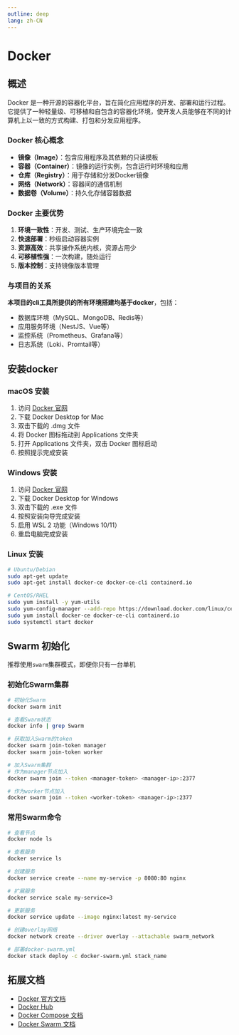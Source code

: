 ```yaml
---
outline: deep
lang: zh-CN
---
```


# Docker

## 概述
Docker 是一种开源的容器化平台，旨在简化应用程序的开发、部署和运行过程。它提供了一种轻量级、可移植和自包含的容器化环境，使开发人员能够在不同的计算机上以一致的方式构建、打包和分发应用程序。

### Docker 核心概念
- **镜像（Image）**：包含应用程序及其依赖的只读模板
- **容器（Container）**：镜像的运行实例，包含运行时环境和应用
- **仓库（Registry）**：用于存储和分发Docker镜像
- **网络（Network）**：容器间的通信机制
- **数据卷（Volume）**：持久化存储容器数据

### Docker 主要优势
1. **环境一致性**：开发、测试、生产环境完全一致
2. **快速部署**：秒级启动容器实例
3. **资源高效**：共享操作系统内核，资源占用少
4. **可移植性强**：一次构建，随处运行
5. **版本控制**：支持镜像版本管理

### 与项目的关系
**本项目的cli工具所提供的所有环境搭建均基于docker**，包括：
- 数据库环境（MySQL、MongoDB、Redis等）
- 应用服务环境（NestJS、Vue等）
- 监控系统（Prometheus、Grafana等）
- 日志系统（Loki、Promtail等）

## 安装docker

### macOS 安装
1. 访问 [Docker 官网](https://www.docker.com/products/docker-desktop)
2. 下载 Docker Desktop for Mac
3. 双击下载的 .dmg 文件
4. 将 Docker 图标拖动到 Applications 文件夹
5. 打开 Applications 文件夹，双击 Docker 图标启动
6. 按照提示完成安装

### Windows 安装
1. 访问 [Docker 官网](https://www.docker.com/products/docker-desktop)
2. 下载 Docker Desktop for Windows
3. 双击下载的 .exe 文件
4. 按照安装向导完成安装
5. 启用 WSL 2 功能（Windows 10/11）
6. 重启电脑完成安装

### Linux 安装
```bash
# Ubuntu/Debian
sudo apt-get update
sudo apt-get install docker-ce docker-ce-cli containerd.io

# CentOS/RHEL
sudo yum install -y yum-utils
sudo yum-config-manager --add-repo https://download.docker.com/linux/centos/docker-ce.repo
sudo yum install docker-ce docker-ce-cli containerd.io
sudo systemctl start docker
```

## Swarm 初始化
推荐使用`swarm`集群模式，即便你只有一台单机

### 初始化Swarm集群
```bash
# 初始化Swarm
docker swarm init

# 查看Swarm状态
docker info | grep Swarm

# 获取加入Swarm的token
docker swarm join-token manager
docker swarm join-token worker

# 加入Swarm集群
# 作为manager节点加入
docker swarm join --token <manager-token> <manager-ip>:2377

# 作为worker节点加入  
docker swarm join --token <worker-token> <manager-ip>:2377
```

### 常用Swarm命令
```bash
# 查看节点
docker node ls

# 查看服务
docker service ls

# 创建服务
docker service create --name my-service -p 8080:80 nginx

# 扩展服务
docker service scale my-service=3

# 更新服务
docker service update --image nginx:latest my-service

# 创建overlay网络
docker network create --driver overlay --attachable swarm_network

# 部署docker-swarm.yml
docker stack deploy -c docker-swarm.yml stack_name
```

## 拓展文档
- [Docker 官方文档](https://docs.docker.com/)
- [Docker Hub](https://hub.docker.com/)
- [Docker Compose 文档](https://docs.docker.com/compose/)
- [Docker Swarm 文档](https://docs.docker.com/engine/swarm/)
